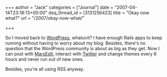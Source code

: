 +++
author = "Jack"
categories = ["Journal"]
date = "2007-04-14T23:18:13+00:00"
dsq_thread_id = [3131256423]
title = "Okay *now* what?"
url = "/2007/okay-now-what/"

+++

So I moved back to [WordPress][1], whatuvit? I have enough Rails apps to keep running without having to worry about my blog. Besides, there's no question that the WordPress community is about as big as they get. Now I can post with [MarsEdit][2], interact with [Twitter][3] and change themes every 6 hours and never run out of new ones. 

Besides, you're all using RSS anyway.

 [1]: http://www.wordpress.org/
 [2]: http://www.red-sweater.com/marsedit/
 [3]: http://twitter.com/jackbaty